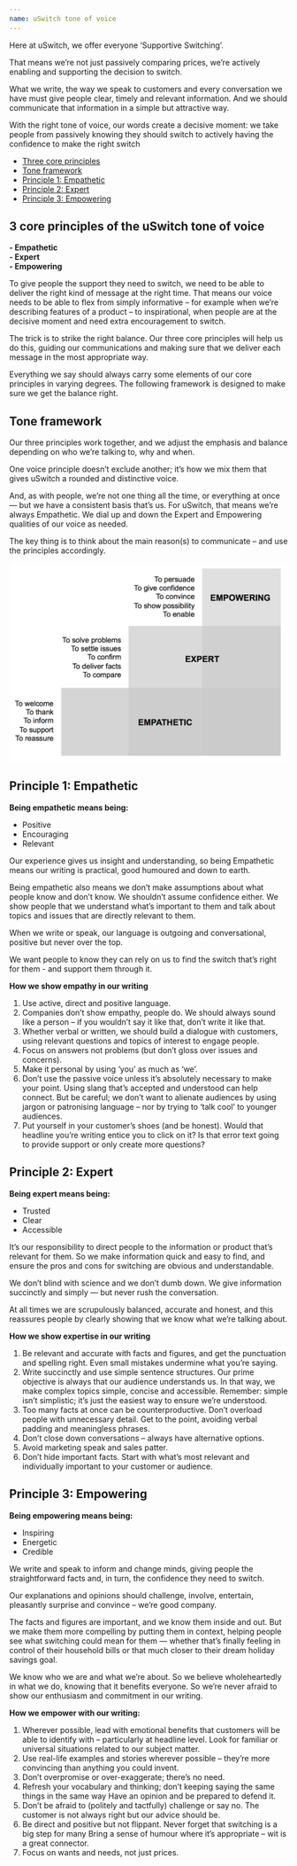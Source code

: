 ```yaml
---
name: uSwitch tone of voice 
---
```


Here at uSwitch, we offer everyone ‘Supportive Switching’.

That means we’re not just passively comparing prices, we’re actively enabling and supporting the decision to switch.

What we write, the way we speak to customers and every conversation we have must give people clear, timely and relevant information. And we should communicate that information in a simple but attractive way.

With the right tone of voice, our words create a decisive moment: we take people from passively knowing they should switch to actively having the confidence to make the right switch



<ul class='table-of-contents'>
<li><a href="#Three core principles">Three core principles</a></li>
<li><a href="#Framework"> Tone framework</a></li>
<li><a href="#Empathetic">Principle 1: Empathetic</a></li>
<li><a href="#Expert">Principle 2: Expert</a></li>
<li><a href="#Empowering">Principle 3: Empowering</a></li>

</ul>

<span id="Three core principles"></span>
## 3 core principles of the uSwitch tone of voice

**- Empathetic**  
**- Expert**  
**- Empowering**  

To give people the support they need to switch, we need to be able to deliver the right kind of message at the right time. That means our voice needs to be able to flex from simply informative – for example when we’re describing features of a product – to inspirational, when people are at the decisive moment and need extra encouragement to switch.  

The trick is to strike the right balance. Our three core principles will help us do this, guiding our communications and making sure that we deliver each message in the most appropriate way.  

Everything we say should always carry some elements of our core principles in varying degrees. The following framework is designed to make sure we get the balance right.  


<span id="Framework"></span>
## Tone framework  

Our three principles work together, and we adjust the emphasis and balance depending on who we’re talking to, why and when.  

One voice principle doesn’t exclude another; it’s how we mix them that gives uSwitch a rounded and distinctive voice.   

And, as with people, we’re not one thing all the time, or everything at once — but we have a consistent basis that’s us. For uSwitch, that means we’re always Empathetic. We dial up and down the Expert and Empowering qualities of our voice as needed.   

The key thing is to think about the main reason(s) to communicate – and use the principles accordingly.  

<img alt="image" class="us-img--full trailered" src="/images/tone-framework.png">

<span id="Empathetic"></span>
## Principle 1: Empathetic 

**Being empathetic means being:**  
- Positive  
- Encouraging  
- Relevant  

Our experience gives us insight and understanding, so being Empathetic means our writing is practical, good humoured and down to earth.  

Being empathetic also means we don’t make assumptions about what people know and don’t know. 
We shouldn’t assume confidence either. We show people that we understand what’s important to them and talk about topics and issues that are directly relevant to them.  

When we write or speak, our language is outgoing and conversational, positive but never over the top.  

We want people to know they can rely on us to find the switch that’s right for them -  and support them through it.  

**How we show empathy in our writing**  

1.  Use active, direct and positive language.  
2. Companies don’t show empathy, people do. We should always sound like a person – if you wouldn’t say it like that, don’t write it like that.  
3. Whether verbal or written, we should build a dialogue with customers, using relevant questions and topics of interest to engage people.  
4. Focus on answers not problems (but don’t gloss over issues and concerns).  
5. Make it personal by using ‘you’ as much as ‘we’.  
6. Don’t use the passive voice unless it’s absolutely necessary to make your point. 
Using slang that’s accepted and understood can help connect. But be careful; we don’t want to alienate audiences by using jargon or patronising language – nor by trying to ‘talk cool’ to younger audiences.  
7. Put yourself in your customer’s shoes (and be honest). Would that headline you’re writing entice you to click on it? Is that error text going to provide support or only create more questions?   

<span id="Expert"></span>
## Principle 2: Expert  

**Being expert means being:**  
- Trusted  
- Clear  
- Accessible  

It’s our responsibility to direct people to the information or product that’s relevant for them. So we make information quick and easy to find, and ensure the pros and cons for switching are obvious and understandable.  

We don’t blind with science and we don’t dumb down. We give information succinctly and simply — but never rush the conversation.  

At all times we are scrupulously balanced, accurate and honest, and this reassures people by clearly showing that we know what we’re talking about.  

**How we show expertise in our writing**  

1.  Be relevant and accurate with facts and figures, and get the punctuation and spelling right. Even small mistakes undermine what you’re saying.  
2. Write succinctly and use simple sentence structures. Our prime objective is always that our audience understands us. In that way, we make complex topics simple, concise and accessible. Remember: simple isn’t simplistic; it’s just the easiest way to ensure we’re understood.  
3. Too many facts at once can be counterproductive. Don’t overload people with unnecessary detail. Get to the point, avoiding verbal padding and meaningless phrases.  
4. Don’t close down conversations – always have alternative options.  
5. Avoid marketing speak and sales patter.   
6. Don’t hide important facts. Start with what’s most relevant and individually important to your customer or audience.  

<span id="Empowering"></span>
## Principle 3: Empowering  

**Being empowering means being:**
- Inspiring  
- Energetic  
- Credible  

We write and speak to inform and change minds, giving people the straightforward facts and, in turn, the confidence they need to switch.  

Our explanations and opinions should challenge, involve, entertain, pleasantly surprise and convince  – we’re good company.   

The facts and figures are important, and we know them inside and out. But we make them more compelling by putting them in context, helping people see what switching could mean for them — whether that’s finally feeling in control of their household bills or that much closer to their dream holiday savings goal.  

We know who we are and what we’re about. So we believe wholeheartedly in what we do, knowing that it benefits everyone. So we’re never afraid to show our enthusiasm and commitment in our writing.  

**How we empower with our writing:**  

1. Wherever possible, lead with emotional benefits that customers will be able to identify with – particularly at headline level. Look for familiar or universal situations related to our subject matter.   
2. Use real-life examples and stories wherever possible – they’re more convincing than anything you could invent.  
3. Don’t overpromise or over-exaggerate; there’s no need.   
4. Refresh your vocabulary and thinking; don’t keeping saying the same things in the same way
Have an opinion and be prepared to defend it.  
5. Don’t be afraid to (politely and tactfully) challenge or say no. The customer is not always right but our advice should be.  
6. Be direct and positive but not flippant. Never forget that switching is a big step for many
Bring a sense of humour where it’s appropriate –  wit is a great connector.  
7. Focus on wants and needs, not just prices.  







